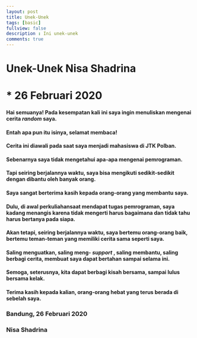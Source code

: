 ```yaml
---
layout: post
title: Unek-Unek
tags: [basic]
fullview: false
description : Ini unek-unek
comments: true
---
```



# Unek-Unek Nisa Shadrina

# * 26 Februari 2020

#### Hai semuanya! Pada kesempatan kali ini saya ingin menuliskan mengenai cerita _random_ saya.
#### Entah apa pun itu isinya, selamat membaca!
#### Cerita ini diawali pada saat saya menjadi mahasiswa di JTK Polban.
#### Sebenarnya saya tidak mengetahui apa-apa mengenai pemrograman.
#### Tapi seiring berjalannya waktu, saya bisa mengikuti sedikit-sedikit dengan dibantu oleh banyak orang.
#### Saya sangat berterima kasih kepada orang-orang yang membantu saya.
#### Dulu, di awal perkuliahansaat mendapat tugas pemrograman, saya kadang menangis karena tidak mengerti harus bagaimana dan tidak tahu harus bertanya pada siapa.
#### Akan tetapi, seiring berjalannya waktu, saya bertemu orang-orang baik, bertemu teman-teman yang memiliki cerita sama seperti saya.
#### Saling menguatkan, saling meng- _support_ , saling membantu, saling berbagi cerita, membuat saya dapat bertahan sampai selama ini.
#### Semoga, seterusnya, kita dapat berbagi kisah bersama, sampai lulus bersama kelak.
#### Terima kasih kepada kalian, orang-orang hebat yang terus berada di sebelah saya.

### Bandung, 26 Februari 2020



### Nisa Shadrina